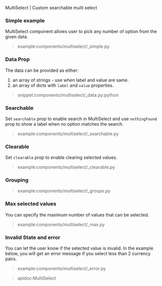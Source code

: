 MultiSelect | Custom searchable multi select

### Simple example

MultiSelect component allows user to pick any number of option from the given data.

> example:components/multiselect/_simple.py

### Data Prop

The data can be provided as either:
1. an array of strings - use when label and value are same.
2. an array of dicts with `label` and `value` properties.

> snippet:components/multiselect/_data.py:python

### Searchable

Set `searchable` prop to enable search in MultiSelect and use `nothingFound` prop to show a label when no option matches the search.

> example:components/multiselect/_searchable.py

### Clearable

Set `clearable` prop to enable clearing selected values.

> example:components/multiselect/_clearable.py

### Grouping

> example:components/multiselect/_groups.py

### Max selected values

You can specify the maximum number of values that can be selected.

> example:components/multiselect/_max.py

### Invalid State and error

You can let the user know if the selected value is invalid. In the example below, you will get an error message if 
you select less than 2 currency pairs.

> example:components/multiselect/_error.py

> apidoc:MultiSelect
